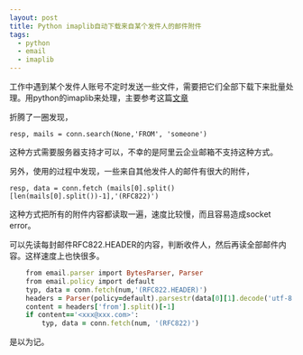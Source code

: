 ```yaml
---
layout: post
title: Python imaplib自动下载来自某个发件人的邮件附件
tags:
  - python
  - email
  - imaplib
---
```


工作中遇到某个发件人账号不定时发送一些文件，需要把它们全部下载下来批量处理。用python的imaplib来处理，主要参考这篇[文章](https://zhuanlan.zhihu.com/p/32814371)

折腾了一圈发现，

`resp, mails = conn.search(None,'FROM', 'someone')`
    
这种方式需要服务器支持才可以，不幸的是阿里云企业邮箱不支持这种方式。

另外，使用的过程中发现，一些来自其他发件人的邮件有很大的附件，

`resp, data = conn.fetch (mails[0].split()[len(mails[0].split())-1],'(RFC822)')`
   
这种方式把所有的附件内容都读取一遍，速度比较慢，而且容易造成socket error。

可以先读每封邮件RFC822.HEADER的内容，判断收件人，然后再读全部邮件内容。这样速度上也快很多。


```ruby
    from email.parser import BytesParser, Parser
    from email.policy import default
    typ, data = conn.fetch(num,'(RFC822.HEADER)')
    headers = Parser(policy=default).parsestr(data[0][1].decode('utf-8'))
    content = headers['from'].split()[-1]
    if content=='<xxx@xxx.com>':
        typ, data = conn.fetch(num, '(RFC822)')
```

是以为记。
